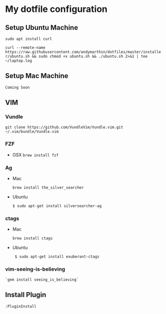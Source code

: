 # My dotfile configuration

## Setup Ubuntu Machine
 `sudo apt install curl`

 `curl --remote-name https://raw.githubusercontent.com/andymarthin/dotfiles/master/installer/ubuntu.sh && sudo chmod +x ubuntu.sh && ./ubuntu.sh 2>&1 | tee ~/laptop.log`

## Setup Mac Machine
  `Coming Soon`
## VIM
  ### Vundle
  `git clone https://github.com/VundleVim/Vundle.vim.git ~/.vim/bundle/Vundle.vim`

  ### FZF
  * OSX
    `brew install fzf`

  ### Ag

  * Mac

     `brew install the_silver_searcher`

  * Ubuntu

      `$ sudo apt-get install silversearcher-ag`

  ### ctags

  * Mac

      `brew install ctags`

  * Ubuntu

     ` $ sudo apt-get install exuberant-ctags`

  ### vim-seeing-is-believing

    `gem install seeing_is_believing`

## Install Plugin

  `:PluginInstall`